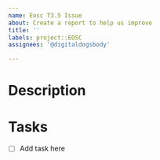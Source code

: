 ```yaml
---
name: Eosc T3.5 Issue
about: Create a report to help us improve
title: ''
labels: project::EOSC
assignees: '@digitaldogsbody'

---
```



# Description


# Tasks
- [ ] Add task here
